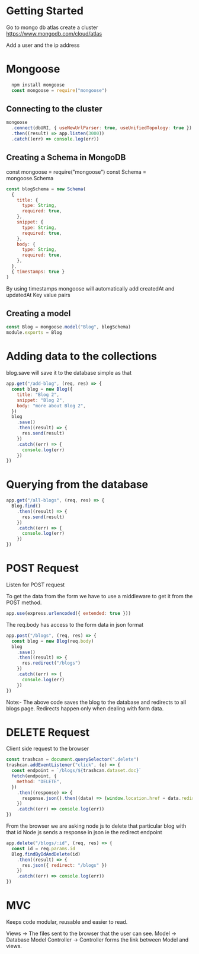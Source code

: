 # Getting Started

Go to mongo db atlas create a cluster
https://www.mongodb.com/cloud/atlas

Add a user and the ip address

# Mongoose

```javascript
  npm install mongoose
  const mongoose = require("mongoose")
```

## Connecting to the cluster

```javascript
mongoose
  .connect(dbURI, { useNewUrlParser: true, useUnifiedTopology: true })
  .then((result) => app.listen(3000))
  .catch((err) => console.log(err))
```

## Creating a Schema in MongoDB

const mongoose = require("mongoose")
const Schema = mongoose.Schema

```javascript
const blogSchema = new Schema(
  {
    title: {
      type: String,
      required: true,
    },
    snippet: {
      type: String,
      required: true,
    },
    body: {
      type: String,
      required: true,
    },
  },
  { timestamps: true }
)
```

By using timestamps mongoose will automatically add createdAt and updatedAt
Key value pairs

## Creating a model

```javascript
const Blog = mongoose.model("Blog", blogSchema)
module.exports = Blog
```

# Adding data to the collections

blog.save will save it to the database simple as that

```javascript
app.get("/add-blog", (req, res) => {
  const blog = new Blog({
    title: "Blog 2",
    snippet: "Blog 2",
    body: "more about Blog 2",
  })
  blog
    .save()
    .then((result) => {
      res.send(result)
    })
    .catch((err) => {
      console.log(err)
    })
})
```

# Querying from the database

```javascript
app.get("/all-blogs", (req, res) => {
  Blog.find()
    .then((result) => {
      res.send(result)
    })
    .catch((err) => {
      console.log(err)
    })
})
```

# POST Request

Listen for POST request

To get the data from the form we have to use a middleware to get it from the POST method.

```javascript
app.use(express.urlencoded({ extended: true }))
```

The req.body has access to the form data in json format

```javascript
app.post("/blogs", (req, res) => {
  const blog = new Blog(req.body)
  blog
    .save()
    .then((result) => {
      res.redirect("/blogs")
    })
    .catch((err) => {
      console.log(err)
    })
})
```

Note:- The above code saves the blog to the database and redirects to all blogs page. Redirects happen only when dealing with form data.

# DELETE Request

Client side request to the browser

```javascript
const trashcan = document.querySelector(".delete")
trashcan.addEventListener("click", (e) => {
  const endpoint = `/blogs/${trashcan.dataset.doc}`
  fetch(endpoint, {
    method: "DELETE",
  })
    .then((response) => {
      response.json().then((data) => (window.location.href = data.redirect))
    })
    .catch((err) => console.log(err))
})
```

From the browser we are asking node js to delete that particular blog with that id
Node js sends a response in json ie the redirect endpoint

```javascript
app.delete("/blogs/:id", (req, res) => {
  const id = req.params.id
  Blog.findByIdAndDelete(id)
    .then((result) => {
      res.json({ redirect: "/blogs" })
    })
    .catch((err) => console.log(err))
})
```

# MVC

Keeps code modular, reusable and easier to read.

Views -> The files sent to the browser that the user can see.
Model -> Database Model
Controller -> Controller forms the link between Model and views.
